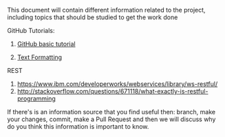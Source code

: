 This document will contain different information related to the project, including topics that should be studied to get the work done


GitHub Tutorials:

1. [GitHub basic tutorial](https://guides.github.com/activities/hello-world/)
    
2. [Text Formatting](https://help.github.com/articles/about-writing-and-formatting-on-github/)
    
    
REST

1. https://www.ibm.com/developerworks/webservices/library/ws-restful/
2. http://stackoverflow.com/questions/671118/what-exactly-is-restful-programming






If there's is an information source that you find useful then: branch, make your changes, commit, make a Pull Request and then we
will discuss why do you think this information is important to know.
